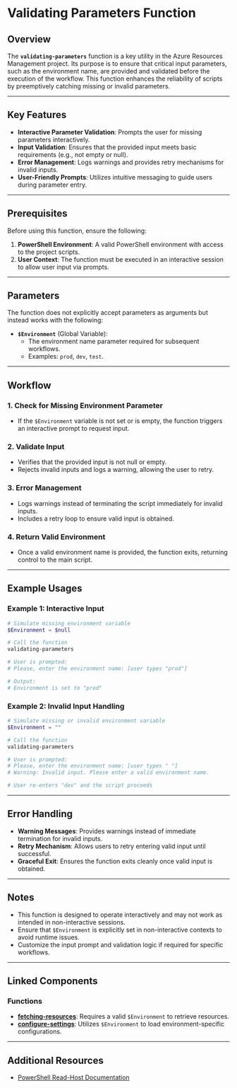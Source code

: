 # Validating Parameters Function

## Overview
The **`validating-parameters`** function is a key utility in the Azure Resources Management project. Its purpose is to ensure that critical input parameters, such as the environment name, are provided and validated before the execution of the workflow. This function enhances the reliability of scripts by preemptively catching missing or invalid parameters.

---

## Key Features

- **Interactive Parameter Validation**: Prompts the user for missing parameters interactively.
- **Input Validation**: Ensures that the provided input meets basic requirements (e.g., not empty or null).
- **Error Management**: Logs warnings and provides retry mechanisms for invalid inputs.
- **User-Friendly Prompts**: Utilizes intuitive messaging to guide users during parameter entry.

---

## Prerequisites

Before using this function, ensure the following:

1. **PowerShell Environment**: A valid PowerShell environment with access to the project scripts.
2. **User Context**: The function must be executed in an interactive session to allow user input via prompts.

---

## Parameters

The function does not explicitly accept parameters as arguments but instead works with the following:

- **`$Environment`** (Global Variable):
  - The environment name parameter required for subsequent workflows.
  - Examples: `prod`, `dev`, `test`.

---

## Workflow

### 1. **Check for Missing Environment Parameter**
   - If the `$Environment` variable is not set or is empty, the function triggers an interactive prompt to request input.

### 2. **Validate Input**
   - Verifies that the provided input is not null or empty.
   - Rejects invalid inputs and logs a warning, allowing the user to retry.

### 3. **Error Management**
   - Logs warnings instead of terminating the script immediately for invalid inputs.
   - Includes a retry loop to ensure valid input is obtained.

### 4. **Return Valid Environment**
   - Once a valid environment name is provided, the function exits, returning control to the main script.

---

## Example Usages

### Example 1: Interactive Input
```powershell
# Simulate missing environment variable
$Environment = $null

# Call the function
validating-parameters

# User is prompted:
# Please, enter the environment name: [user types "prod"]

# Output:
# Environment is set to "prod"
```

### Example 2: Invalid Input Handling
```powershell
# Simulate missing or invalid environment variable
$Environment = ""

# Call the function
validating-parameters

# User is prompted:
# Please, enter the environment name: [user types " "]
# Warning: Invalid input. Please enter a valid environment name.

# User re-enters "dev" and the script proceeds
```

---

## Error Handling

- **Warning Messages**: Provides warnings instead of immediate termination for invalid inputs.
- **Retry Mechanism**: Allows users to retry entering valid input until successful.
- **Graceful Exit**: Ensures the function exits cleanly once valid input is obtained.

---

## Notes

- This function is designed to operate interactively and may not work as intended in non-interactive sessions.
- Ensure that `$Environment` is explicitly set in non-interactive contexts to avoid runtime issues.
- Customize the input prompt and validation logic if required for specific workflows.

---

## Linked Components

### Functions
- **[fetching-resources](./fetching-resources)**: Requires a valid `$Environment` to retrieve resources.
- **[configure-settings](./configure-settings)**: Utilizes `$Environment` to load environment-specific configurations.

---

## Additional Resources

- [PowerShell Read-Host Documentation](https://learn.microsoft.com/en-us/powershell/scripting/core-powershell/console/read-host)
